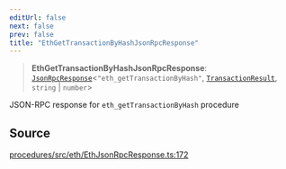 ```yaml
---
editUrl: false
next: false
prev: false
title: "EthGetTransactionByHashJsonRpcResponse"
---
```


> **EthGetTransactionByHashJsonRpcResponse**: [`JsonRpcResponse`](/reference/tevm/jsonrpc/type-aliases/jsonrpcresponse/)\<`"eth_getTransactionByHash"`, [`TransactionResult`](/reference/tevm/actions/type-aliases/transactionresult/), `string` \| `number`\>

JSON-RPC response for `eth_getTransactionByHash` procedure

## Source

[procedures/src/eth/EthJsonRpcResponse.ts:172](https://github.com/evmts/tevm-monorepo/blob/main/packages/procedures/src/eth/EthJsonRpcResponse.ts#L172)
